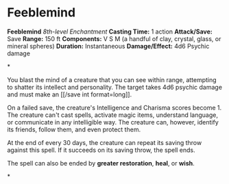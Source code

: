 # Feeblemind

**Feeblemind**
_8th-level Enchantment_
**Casting Time:** 1 action
**Attack/Save:** Save
**Range:** 150 ft
**Components:** V S M (a handful of clay, crystal, glass, or mineral spheres)
**Duration:** Instantaneous
**Damage/Effect:** 4d6 Psychic damage

*<p>You blast the mind of a creature that you can see within range, attempting to shatter its intellect and personality. The target takes 4d6 psychic damage and must make an [[/save int format=long]].

On a failed save, the creature's Intelligence and Charisma scores become 1. The creature can't cast spells, activate magic items, understand language, or communicate in any intelligible way. The creature can, however, identify its friends, follow them, and even protect them.

At the end of every 30 days, the creature can repeat its saving throw against this spell. If it succeeds on its saving throw, the spell ends.

The spell can also be ended by **greater restoration**, **heal**, or **wish**.</p>*